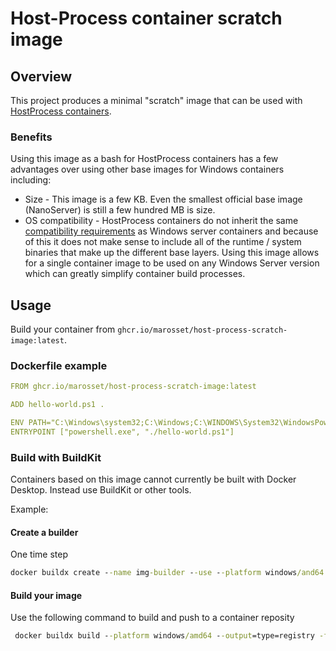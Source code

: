 # Host-Process container scratch image

## Overview

This project produces a minimal "scratch" image that can be used with [HostProcess containers](https://kubernetes.io/docs/tasks/configure-pod-container/create-hostprocess-pod/).

### Benefits

Using this image as a bash for HostProcess containers has a few advantages over using other base images for Windows containers including:

- Size - This image is a few KB. Even the smallest official base image (NanoServer) is still a few hundred MB is size.
- OS compatibility - HostProcess containers do not inherit the same [compatibility requirements](https://docs.microsoft.com/virtualization/windowscontainers/deploy-containers/version-compatibility) as Windows server containers and because of this it does not make sense to include all of the runtime / system binaries that make up the different base layers. Using this image allows for a single container image to be used on any Windows Server version which can greatly simplify container build processes.

## Usage

Build your container from `ghcr.io/marosset/host-process-scratch-image:latest`.

### Dockerfile example

```yaml
FROM ghcr.io/marosset/host-process-scratch-image:latest

ADD hello-world.ps1 .

ENV PATH="C:\Windows\system32;C:\Windows;C:\WINDOWS\System32\WindowsPowerShell\v1.0\;"
ENTRYPOINT ["powershell.exe", "./hello-world.ps1"]
```

### Build with BuildKit

Containers based on this image cannot currently be built with Docker Desktop.
Instead use BuildKit or other tools.

Example:

#### Create a builder

One time step

```cmd
docker buildx create --name img-builder --use --platform windows/and64
```

#### Build your image

Use the following command to build and push to a container reposity

```cmd
 docker buildx build --platform windows/amd64 --output=type=registry -f {Dockerfile} -t {ImageTag} .
```

